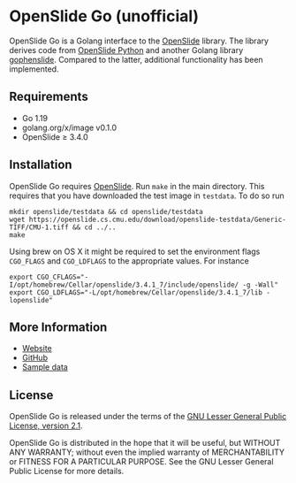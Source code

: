 # OpenSlide Go (unofficial)

OpenSlide Go is a Golang interface to the [OpenSlide] library.
The library derives code from [OpenSlide Python] and another Golang library [gophenslide]. 
Compared to the latter, additional functionality has been implemented.

[OpenSlide]: https://openslide.org/
[OpenSlide Python]: https://github.com/openslide/openslide-python
[gophenslide]: https://github.com/jammy-dodgers/gophenslide


## Requirements

* Go 1.19
* golang.org/x/image v0.1.0
* OpenSlide &ge; 3.4.0


## Installation

OpenSlide Go requires [OpenSlide]. Run `make` in the main directory. This requires that you
have downloaded the test image in `testdata`. To do so run

```shell
mkdir openslide/testdata && cd openslide/testdata
wget https://openslide.cs.cmu.edu/download/openslide-testdata/Generic-TIFF/CMU-1.tiff && cd ../..
make
```

Using brew on OS X it might be required to set the environment flags `CGO_FLAGS` and `CGO_LDFLAGS` to the
appropriate values. For instance
```shell
export CGO_CFLAGS="-I/opt/homebrew/Cellar/openslide/3.4.1_7/include/openslide/ -g -Wall"
export CGO_LDFLAGS="-L/opt/homebrew/Cellar/openslide/3.4.1_7/lib -lopenslide"
```

## More Information

- [Website][OpenSlide]
- [GitHub](https://github.com/NKI-AI/openslide-go)
- [Sample data](https://openslide.cs.cmu.edu/download/openslide-testdata/)


## License

OpenSlide Go is released under the terms of the [GNU Lesser General
Public License, version 2.1](https://openslide.org/license/).

OpenSlide Go is distributed in the hope that it will be useful, but
WITHOUT ANY WARRANTY; without even the implied warranty of MERCHANTABILITY
or FITNESS FOR A PARTICULAR PURPOSE.  See the GNU Lesser General Public
License for more details.